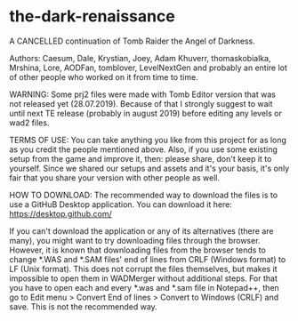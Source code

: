 # the-dark-renaissance
A CANCELLED continuation of Tomb Raider the Angel of Darkness.

Authors:
Caesum, Dale, Krystian, Joey, Adam Khuverr, thomaskobialka, Mrshina, Lore, AODFan, tomblover, LevelNextGen and probably an entire lot of other people who worked on it from time to time.

WARNING: Some prj2 files were made with Tomb Editor version that was not released yet (28.07.2019). Because of that I strongly suggest to wait until next TE release (probably in august 2019) before editing any levels or wad2 files.

TERMS OF USE:
You can take anything you like from this project for as long as you credit the people mentioned above. Also, if you use some existing setup from the game and improve it, then: please share, don't keep it to yourself. Since we shared our setups and assets and it's your basis, it's only fair that you share your version with other people as well.

HOW TO DOWNLOAD:
The recommended way to download the files is to use a GitHuB Desktop application. You can download it here:
https://desktop.github.com/

If you can't download the application or any of its alternatives (there are many), you might want to try downloading files through the browser.
However, it is known that downloading files from the browser tends to change *.WAS and *.SAM files' end of lines from CRLF (Windows format) to LF (Unix format). This does not corrupt the files themselves, but makes it impossible to open them in WADMerger without additional steps. For that you have to open each and every *.was and *.sam file in Notepad++, then go to Edit menu > Convert End of lines > Convert to Windows (CRLF) and save. This is not the recommended way.
